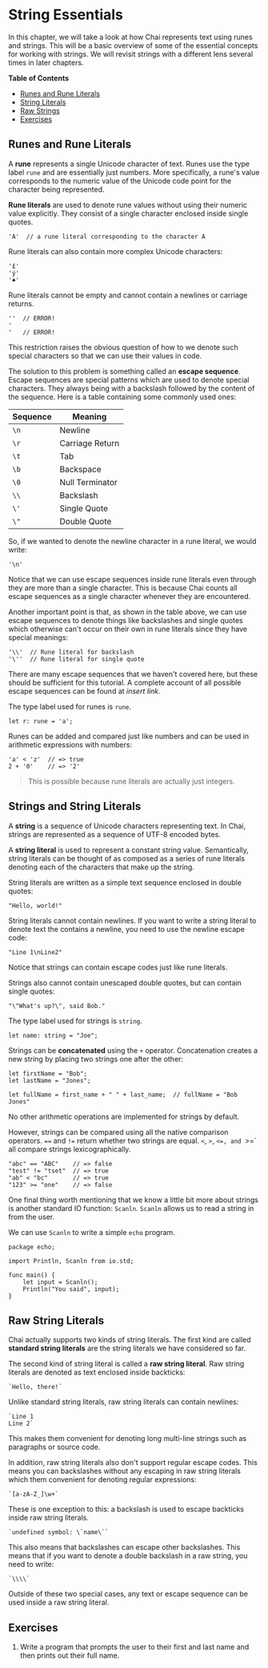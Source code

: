 # String Essentials

In this chapter, we will take a look at how Chai represents text using runes and
strings.  This will be a basic overview of some of the essential concepts for
working with strings.  We will revisit strings with a different lens several
times in later chapters.

**Table of Contents**

- [Runes and Rune Literals](#runes)
- [String Literals](#string-lits)
- [Raw Strings](#raw-strings)
- [Exercises](#exercises)

## <a name="runes"/> Runes and Rune Literals

A **rune** represents a single Unicode character of text.  Runes use the type
label `rune` and are essentially just numbers.  More specifically, a rune's
value corresponds to the numeric value of the Unicode code point for the
character being represented.

**Rune literals** are used to denote rune values without using their numeric
value explicitly.  They consist of a single character enclosed inside single
quotes.

    'A'  // a rune literal corresponding to the character A

Rune literals can also contain more complex Unicode characters:

    '£'
    'ý'
    '♠'

Rune literals cannot be empty and cannot contain a newlines or carriage returns. 

    ''  // ERROR!
    '
    '   // ERROR!

This restriction raises the obvious question of how to we denote such special
characters so that we can use their values in code.  

The solution to this problem is something called an **escape sequence**. Escape
sequences are special patterns which are used to denote special characters. They
always being with a backslash followed by the content of the sequence.  Here is
a table containing some commonly used ones:

| Sequence | Meaning |
| -------- | ------- |
| `\n` | Newline |
| `\r` | Carriage Return |
| `\t` | Tab |
| `\b` | Backspace |
| `\0` | Null Terminator |
| `\\` | Backslash |
| `\'` | Single Quote |
| `\"` | Double Quote

So, if we wanted to denote the newline character in a rune literal, we would
write:

    '\n'

Notice that we can use escape sequences inside rune literals even through they
are more than a single character.  This is because Chai counts all escape
sequences as a single character whenever they are encountered.

Another important point is that, as shown in the table above, we can use escape
sequences to denote things like backslashes and single quotes which otherwise can't
occur on their own in rune literals since they have special meanings:

    '\\'  // Rune literal for backslash
    '\''  // Rune literal for single quote

There are many escape sequences that we haven't covered here, but these should
be sufficient for this tutorial.  A complete account of all possible escape
sequences can be found at *insert link*.

The type label used for runes is `rune`.

    let r: rune = 'a';

Runes can be added and compared just like numbers and can be used in arithmetic
expressions with numbers:

    'a' < 'z'  // => true
    2 + '0'    // => '2'

> This is possible because rune literals are actually just integers.

## <a name="string-lits"/> Strings and String Literals

A **string** is a sequence of Unicode characters representing text.  In Chai,
strings are represented as a sequence of UTF-8 encoded bytes.

A **string literal** is used to represent a constant string value.
Semantically, string literals can be thought of as composed as a series of rune
literals denoting each of the characters that make up the string.

String literals are written as a simple text sequence enclosed in double quotes:

    "Hello, world!"

String literals cannot contain newlines.  If you want to write a string literal
to denote text the contains a newline, you need to use the newline escape code:

    "Line 1\nLine2"

Notice that strings can contain escape codes just like rune literals.  

Strings also cannot contain unescaped double quotes, but can contain single
quotes:

    "\"What's up?\", said Bob."

The type label used for strings is `string`.

    let name: string = "Joe";

Strings can be **concatenated** using the `+` operator.  Concatenation creates
a new string by placing two strings one after the other:

    let firstName = "Bob";
    let lastName = "Jones";

    let fullName = first_name + " " + last_name;  // fullName = "Bob Jones"

No other arithmetic operations are implemented for strings by default.

However, strings can be compared using all the native comparison operators.
`==` and `!=` return whether two strings are equal.  `<`, `>`, `<=, and `>=` all
compare strings lexicographically.

    "abc" == "ABC"    // => false
    "test" != "tset"  // => true
    "ab" < "bc"       // => true
    "123" >= "one"    // => false 

One final thing worth mentioning that we know a little bit more about strings is
another standard IO function: `Scanln`.  `Scanln` allows us to read a string in
from the user.

We can use `Scanln` to write a simple `echo` program.

    package echo;

    import Println, Scanln from io.std;

    func main() {
        let input = Scanln();
        Println("You said", input);
    }

## <a name="raw-strings"/> Raw String Literals

Chai actually supports two kinds of string literals.  The first kind are called
**standard string literals** are the string literals we have considered so far.

The second kind of string literal is called a **raw string literal**.  Raw string
literals are denoted as text enclosed inside backticks:

    `Hello, there!`

Unlike standard string literals, raw string literals can contain newlines:

    `Line 1
    Line 2`

This makes them convenient for denoting long multi-line strings such as
paragraphs or source code.

In addition, raw string literals also don't support regular escape codes.  This
means you can backslashes without any escaping in raw string literals which them
convenient for denoting regular expressions:

    `[a-zA-Z_]\w+`

These is one exception to this: a backslash is used to escape backticks inside
raw string literals.

    `undefined symbol: \`name\``

This also means that backslashes can escape other backslashes.  This means that
if you want to denote a double backslash in a raw string, you need to write:

    `\\\\`

Outside of these two special cases, any text or escape sequence can be used
inside a raw string literal.

## <a name="exercises"/> Exercises

1. Write a program that prompts the user to their first and last name and then
   prints out their full name.